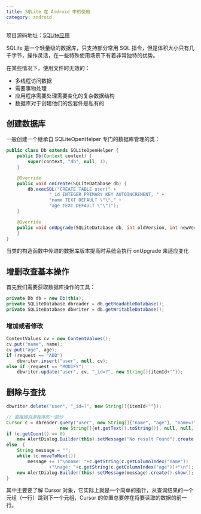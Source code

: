 ```yaml
---
title: SQLite 在 Android 中的使用
category: android
---
```


项目源码地址：[SQLite应用](https://github.com/timqi/android-code-samples/tree/master/SQLite)
<!--more-->

SQLite 是一个轻量级的数据库，只支持部分常用 SQL 指令，但是体积大小只有几千字节，操作灵活，在一些特殊使用场景下有着非常独特的优势。

在某些情况下，使用文件时无效的：

- 多线程访问数据
- 需要事物处理
- 应用程序需要处理需要变化的复杂数据结构
- 数据库对于创建他们的包套件是私有的

## 创建数据库

一般创建一个继承自 SQLiteOpenHelper 专门的数据库管理的类：

``` java
public class Db extends SQLiteOpenHelper {
    public Db(Context context) {
        super(context, "db", null, 1);
    }

    @Override
    public void onCreate(SQLiteDatabase db) {
        db.execSQL("CREATE TABLE user(" +
                "_id INTEGER PRIMARY KEY AUTOINCREMENT, " +
                "name TEXT DEFAULT \"\"," +
                "age TEXT DEFAULT \"\")");
    }

    @Override
    public void onUpgrade(SQLiteDatabase db, int oldVersion, int newVersion) {
    }
}
```

当类的构造函数中传进的数据库版本提高时系统会执行 onUpgrade 来适应变化

## 增删改查基本操作

首先我们需要获取数据库操作的工具：

``` java
private Db db = new Db(this);
private SQLiteDatabase dbreader = db.getReadableDatabase();
private SQLiteDatabase dbwriter = db.getWritableDatabase();
```

### 增加或者修改

``` java
ContentValues cv = new ContentValues();
cv.put("name", name);
cv.put("age", age);
if (request == "ADD")
    dbwriter.insert("user", null, cv);
else if (request == "MODIFY")
    dbwriter.update("user", cv, "_id=?", new String[]{itemId+""});
```

## 删除与查找

``` java
dbwriter.delete("user", "_id=?", new String[]{itemId+""});

// 直接摘自源程序的一部分
Cursor c = dbreader.query("user", new String[]{"name", "age"}, "name=?",
                    new String[]{et.getText().toString()}, null, null, null);
if (c.getCount() == 0)
    new AlertDialog.Builder(this).setMessage("No result Found").create().show();
else  {
    String message = "";
    while (c.moveToNext())
        message += ("\nname: "+c.getString(c.getColumnIndex("name"))
                +"\nage: "+c.getString(c.getColumnIndex("age"))+"\n");
    new AlertDialog.Builder(this).setMessage(message).create().show();
}
```

其中主要要了解 Cursor 对象，它实际上就是一个简单的指针，从查询结果的一个元组（一行）跳到下一个元组，Cursor 的位置总要停在将要读取的数据的前一行。
